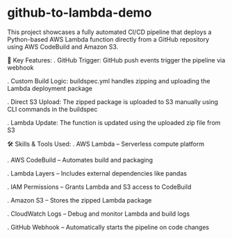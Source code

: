 # github-to-lambda-demo
This project showcases a fully automated CI/CD pipeline that deploys a Python-based AWS Lambda function directly from a GitHub repository using AWS CodeBuild and Amazon S3.

🔧 Key Features:
. GitHub Trigger: GitHub push events trigger the pipeline via webhook

. Custom Build Logic: buildspec.yml handles zipping and uploading the Lambda deployment package

. Direct S3 Upload: The zipped package is uploaded to S3 manually using CLI commands in the buildspec

. Lambda Update: The function is updated using the uploaded zip file from S3

🛠 Skills & Tools Used:
. AWS Lambda – Serverless compute platform

. AWS CodeBuild – Automates build and packaging

. Lambda Layers – Includes external dependencies like pandas

. IAM Permissions – Grants Lambda and S3 access to CodeBuild

. Amazon S3 – Stores the zipped Lambda package

. CloudWatch Logs – Debug and monitor Lambda and build logs

. GitHub Webhook – Automatically starts the pipeline on code changes

